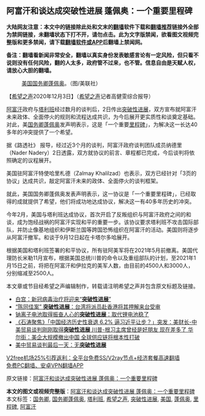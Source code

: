  <h2>阿富汗和谈达成突破性进展 蓬佩奥：一个重要里程碑</h2> <p class="notice"><b>大陆网友注意：本文中的链接除此处和文末的<a href="https://github.com/bannedbook/fanqiang" >翻墙</a>软件下载和<a href="https://github.com/killgcd/justmysocks/blob/master/README.md">翻墙推荐</a>链接外全部为禁网链接，未翻墙状态下打不开，请勿点击。此为文字版禁闻，欲看图文视频完整版和更多禁闻，请下载<a href="https://github.com/bannedbook/fanqiang">翻墙软件或APP</a>后翻墙上禁闻网。</p><p>备注：翻墙看新闻非常安全，翻墙以真实身份发表敏感言论有一定风险，但只看不说则没有任何风险，翻的人太多，政府管不过来，也不管。信息自由是天赋人权，请放心大胆的翻墙。</b></p>  <div class="entry"> <figure><figcaption><a href="https://www.bannedbook.org/bnews/tag/%e7%be%8e%e5%9b%bd/" class="st_tag internal_tag" rel="tag" title="标签 美国 下的日志">美国</a><a href="https://www.bannedbook.org/bnews/tag/%E5%9B%BD%E5%8A%A1%E5%8D%BF%E8%93%AC%E4%BD%A9%E5%A5%A5/" class="st_tag internal_tag" rel="tag" title="标签 国务卿蓬佩奥 下的日志">国务卿蓬佩奥</a>。（图/美联社）</figcaption></figure> <p>【<span class='wp_keywordlink_affiliate'><a href="https://www.soundofhope.org" title="希望之声" target="_blank">希望之声</a></span>2020年12月3日】（<a href="https://www.bannedbook.org/bnews/tag/%e5%b8%8c%e6%9c%9b%e4%b9%8b%e5%a3%b0/" class="st_tag internal_tag" rel="tag" title="标签 希望之声 下的日志">希望之声</a>记者高健雯综合报导）</p> <p><a href="https://www.bannedbook.org/bnews/tag/%e9%98%bf%e5%af%8c%e6%b1%97/" class="st_tag internal_tag" rel="tag" title="标签 阿富汗 下的日志">阿富汗</a>政府与<a href="https://www.bannedbook.org/bnews/tag/%e5%a1%94%e5%88%a9%e7%8f%ad/" class="st_tag internal_tag" rel="tag" title="标签 塔利班 下的日志">塔利班</a>经过数月的谈判后，2日传出<a href="https://www.bannedbook.org/bnews/tag/%E7%AA%81%E7%A0%B4%E6%80%A7%E8%BF%9B%E5%B1%95/" class="st_tag internal_tag" rel="tag" title="标签 突破性进展 下的日志">突破性进展</a>，双方宣布就阿富汗未来政体、全面停火的规则和流程达成共识，为今后展开更实质性和谈奠定基础。对此，美<a href="https://www.bannedbook.org/bnews/tag/%e5%9b%bd%e5%8a%a1%e5%8d%bf/" class="st_tag internal_tag" rel="tag" title="标签 国务卿 下的日志">国务卿</a><a href="https://www.bannedbook.org/bnews/tag/%E8%93%AC%E4%BD%A9%E5%A5%A5/" class="st_tag internal_tag" rel="tag" title="标签 蓬佩奥 下的日志">蓬佩奥</a>发声明表示，这是「一个重要<a href="https://www.bannedbook.org/bnews/tag/%E9%87%8C%E7%A8%8B%E7%A2%91/" class="st_tag internal_tag" rel="tag" title="标签 里程碑 下的日志">里程碑</a>」，为解决这一长达40多年的冲突提供了一个希望。</p> <p>据《路透社》 报导，经过近3个月的谈判，阿富汗政府谈判团队成员纳德里（Nader Nadery）2日透露，双方就协议的前言、章程都已完成，今后谈判将依照确定的议程展开。</p>  <p>美国驻阿富汗特使哈里札德（Zalmay Khalilzad）也表示，双方已经针对「3页的协议」达成共识，敲定阿富汗未来的政体、全面停火的谈判框架。</p> <p>就此，美国国务卿蓬佩奥发表声明表示，这一协议是「一个重要里程碑」，已经取得的成就提供了希望，他们将成功地达成协议，解决这一有40多年历史的冲突。</p> <p>今年2月，美国与塔利班达成协议，首次开启了反叛组织与阿富汗政府之间的和谈，成为饱经战祸的阿富汗实现和平的重要一步。该协议要求塔利班不攻击国际部队，并防止像基地组织和伊斯兰国等跨国恐怖组织在阿富汗的活动。美国则将逐步从阿富汗撤军。和谈于9月12日起在卡塔尔多哈展开。</p>  <p>根据美国和塔利班签署的和平协议，所有驻阿美军将在2021年5月前撤离。美国代理防长米勒11月宣布，根据美国总统川普的命令以及重组部队的计划，至2021年1月15日之前，将把在阿富汗和伊拉克的美军人数，由目前的4500人和3000人，分别缩减至2500人。</p> <p>本文章或节目经希望之声编辑制作，转载请注明希望之声并包含原文标题及链接。</p> <ul class='op-related-articles' title='相关阅读'> <li><a href='https://www.bannedbook.org/bnews/worldnews/usa/20200824/1385018.html' target='_blank'>白宫：新冠病毒治疗将迎来“<b>突破性进展</b>”</a></li> <li><a href='https://www.bannedbook.org/bnews/taiwannews/20191022/1211155.html' target='_blank'>“陈同佳案” <b>突破性进展</b>：台湾将派员赴香港将其押解来台受审</a></li> <li><a href='https://www.bannedbook.org/bnews/cnnews/20190731/1166968.html' target='_blank'>钠离子电池取得振奋人心的<b>突破性进展</b>：取代锂电池稳了</a></li> <li><a href='https://www.bannedbook.org/bnews/bannedvideo/20190716/1158908.html' target='_blank'>《石涛聚焦》「中国经济历史性衰退 6.2% 逼习近平让步？」突发：美财长-中美贸易谈判刚刚取得<b>突破性进展</b> 川普-根习主席曾经是好朋友 现在差多了 华尔街：美企大规模撤出中国 全球供应链将根本性打破 </a></li> <li><a href='https://www.bannedbook.org/bnews/ssgc/20190131/1073554.html' target='_blank'>美中贸易谈判最后一天：无<b>突破性进展</b></a></li> </ul> <p class="texttj"> <a href="https://www.bannedbook.org/forum23/topic22702.html" target="_blank">V2free机场25%引荐返利：全平台免费SS/V2ray节点+经济套餐高速翻墙</a><br/> <a href="https://github.com/bannedbook/fanqiang/wiki/%E7%A6%81%E9%97%BB%E7%BD%91%E5%AE%89%E5%8D%93%E7%BF%BB%E5%A2%99%E6%96%B0%E9%97%BBAPP" target="_blank">免费PC翻墙、安卓VPN翻墙APP</a></p><p>原文链接：<a class="src_link"  href="https://www.soundofhope.org/post/449659" target="_blank">阿富汗和谈达成突破性进展 蓬佩奥：一个重要里程碑</a></p> <a name='sharetosocial'></a>       <div><b>本文的图文或视频完整版</b>：<a href='https://www.bannedbook.org/bnews/comments/20201203/1441505.html'>阿富汗和谈达成突破性进展 蓬佩奥：一个重要里程碑</a></div>  </div><!--END ENTRY--> <div class="postfooter"> <div>本文标签：<a href="https://www.bannedbook.org/bnews/tag/%e5%9b%bd%e5%8a%a1%e5%8d%bf/" rel="tag">国务卿</a>, <a href="https://www.bannedbook.org/bnews/tag/%E5%9B%BD%E5%8A%A1%E5%8D%BF%E8%93%AC%E4%BD%A9%E5%A5%A5/" rel="tag">国务卿蓬佩奥</a>, <a href="https://www.bannedbook.org/bnews/tag/%e5%a1%94%e5%88%a9%e7%8f%ad/" rel="tag">塔利班</a>, <a href="https://www.bannedbook.org/bnews/tag/%e5%b8%8c%e6%9c%9b%e4%b9%8b%e5%a3%b0/" rel="tag">希望之声</a>, <a href="https://www.bannedbook.org/bnews/tag/%E7%AA%81%E7%A0%B4%E6%80%A7%E8%BF%9B%E5%B1%95/" rel="tag">突破性进展</a>, <a href="https://www.bannedbook.org/bnews/tag/%e7%be%8e%e5%9b%bd/" rel="tag">美国</a>, <a href="https://www.bannedbook.org/bnews/tag/%E8%93%AC%E4%BD%A9%E5%A5%A5/" rel="tag">蓬佩奥</a>, <a href="https://www.bannedbook.org/bnews/tag/%E9%87%8C%E7%A8%8B%E7%A2%91/" rel="tag">里程碑</a>, <a href="https://www.bannedbook.org/bnews/tag/%e9%98%bf%e5%af%8c%e6%b1%97/" rel="tag">阿富汗</a></div>  </div><!--END POSTFOOTER--> 